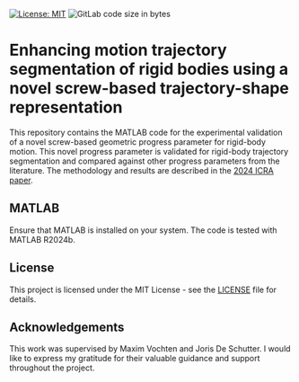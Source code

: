 [![License: MIT](https://img.shields.io/badge/License-MIT-blue.svg)](https://opensource.org/licenses/MIT)
![GitLab code size in bytes](https://img.shields.io/badge/code%20size-5.4MB-yellow)

# Enhancing motion trajectory segmentation of rigid bodies using a novel screw-based trajectory-shape representation
This repository contains the MATLAB code for the experimental validation of a novel screw-based geometric progress parameter for rigid-body motion.
This novel progress parameter is validated for rigid-body trajectory segmentation and compared against other progress parameters from the literature. 
The methodology and results are described in the [2024 ICRA paper](https://ieeexplore.ieee.org/abstract/document/10610030?casa_token=402S-PDRum0AAAAA:WnC_bZHqM6mrwBatkw2L9rHE6gbiWwpgqDWSPBW8eAjjl6eOhfmxCaU0ixssQJnlU8IIMh6NtEw).

## MATLAB
Ensure that MATLAB is installed on your system. The code is tested with MATLAB R2024b.

## License

This project is licensed under the MIT License - see the [LICENSE](LICENSE) file for details.

## Acknowledgements
This work was supervised by Maxim Vochten and Joris De Schutter. I would like to express my gratitude for their valuable guidance and support throughout the project.



